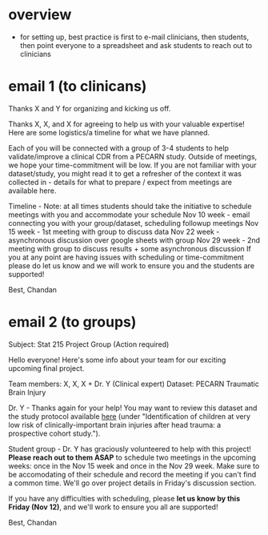 # overview
- for setting up, best practice is first to e-mail clinicians, then students, then point everyone to a spreadsheet and ask students to reach out to clinicians


# email 1 (to clinicans)

Thanks X and Y for organizing and kicking us off.

Thanks X, X, and X for agreeing to help us with your valuable expertise! Here are some logistics/a timeline for what we have planned.

Each of you will be connected with a group of 3-4 students to help validate/improve a clinical CDR from a PECARN study. Outside of meetings, we hope your time-commitment will be low. If you are not familiar with your dataset/study, you might read it to get a refresher of the context it was collected in - details for what to prepare / expect from meetings are available here.

Timeline - Note: at all times students should take the initiative to schedule meetings with you and  accommodate your schedule
Nov 10 week - email connecting you with your group/dataset, scheduling followup meetings
Nov 15 week - 1st meeting with group to discuss data
Nov 22 week - asynchronous discussion over google sheets with group
Nov 29 week - 2nd meeting with group to discuss results + some asynchronous discussion
If you at any point are having issues with scheduling or time-commitment please do let us know and we will work to ensure you and the students are supported!

Best,
Chandan

# email 2 (to groups)

Subject: Stat 215 Project Group (Action required)

Hello everyone! Here's some info about your team for our exciting upcoming final project.



Team members: X, X, X + Dr. Y (Clinical expert)
Dataset: PECARN Traumatic Brain Injury



Dr. Y - Thanks again for your help! You may want to review this dataset and the study protocol available [here](https://pecarn.org/datasets/) (under "Identification of children at very low risk of clinically-important brain injuries after head trauma: a prospective cohort study.").



Student group - Dr. Y has graciously volunteered to help with this project! **Please reach out to them  ASAP** to schedule two meetings in the upcoming weeks: once in the Nov 15 week and once in the Nov 29 week. Make sure to be accomodating of their schedule and record the meeting if you can't find a common time. We'll go over project details in Friday's discussion section.

If you have any difficulties with scheduling, please **let us know by this Friday (Nov 12)**, and we'll work to ensure you all are supported!

Best,
Chandan


